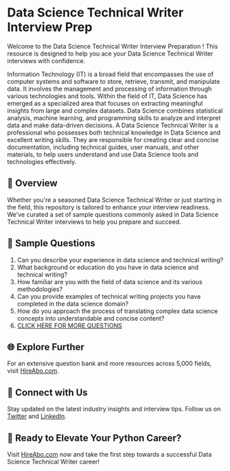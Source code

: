 # Data Science Technical Writer Interview Prep

Welcome to the Data Science Technical Writer Interview Preparation ! This resource is designed to help you ace your Data Science Technical Writer interviews with confidence.

Information Technology (IT) is a broad field that encompasses the use of computer systems and software to store, retrieve, transmit, and manipulate data. It involves the management and processing of information through various technologies and tools. Within the field of IT, Data Science has emerged as a specialized area that focuses on extracting meaningful insights from large and complex datasets. Data Science combines statistical analysis, machine learning, and programming skills to analyze and interpret data and make data-driven decisions. A Data Science Technical Writer is a professional who possesses both technical knowledge in Data Science and excellent writing skills. They are responsible for creating clear and concise documentation, including technical guides, user manuals, and other materials, to help users understand and use Data Science tools and technologies effectively.

## 🚀 Overview

Whether you're a seasoned Data Science Technical Writer or just starting in the field, this repository is tailored to enhance your interview readiness. We've curated a set of sample questions commonly asked in Data Science Technical Writer interviews to help you prepare and succeed.

## 📝 Sample Questions

1. Can you describe your experience in data science and technical writing?
2. What background or education do you have in data science and technical writing?
3. How familiar are you with the field of data science and its various methodologies?
4. Can you provide examples of technical writing projects you have completed in the data science domain?
5. How do you approach the process of translating complex data science concepts into understandable and concise content?
6. [CLICK HERE FOR MORE QUESTIONS](https://hireabo.com/job/0_3_46/Data%20Science%20Technical%20Writer)

## 🌐 Explore Further

For an extensive question bank and more resources across 5,000 fields, visit [HireAbo.com](https://www.hireabo.com).

## 📱 Connect with Us

Stay updated on the latest industry insights and interview tips. Follow us on [Twitter](https://twitter.com/hireabo) and [LinkedIn](https://www.linkedin.com/in/hire-abo-3609972a8/).

## 🚀 Ready to Elevate Your Python Career?

Visit [HireAbo.com](https://www.hireabo.com) now and take the first step towards a successful Data Science Technical Writer career!